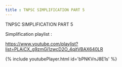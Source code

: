 ```yaml
---
title : TNPSC SIMPLIFICATION PART 5
---
```


TNPSC SIMPLIFICATION PART 5

Simplification playlist :

https://www.youtube.com/playlist?list=PLAiCX_g9zmGi1zwcD2O_4qjtVBAX640LR



{% include youtubePlayer.html id='bPNKVnJ8E1s' %}
